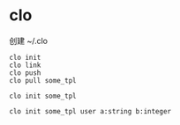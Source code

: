 # clo

创建 ~/.clo

```
clo init
clo link
clo push
clo pull some_tpl
```


```
clo init some_tpl

clo init some_tpl user a:string b:integer
```